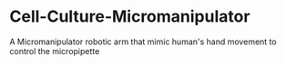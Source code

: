 # Cell-Culture-Micromanipulator
A Micromanipulator robotic arm that mimic human's hand movement to control the micropipette 
